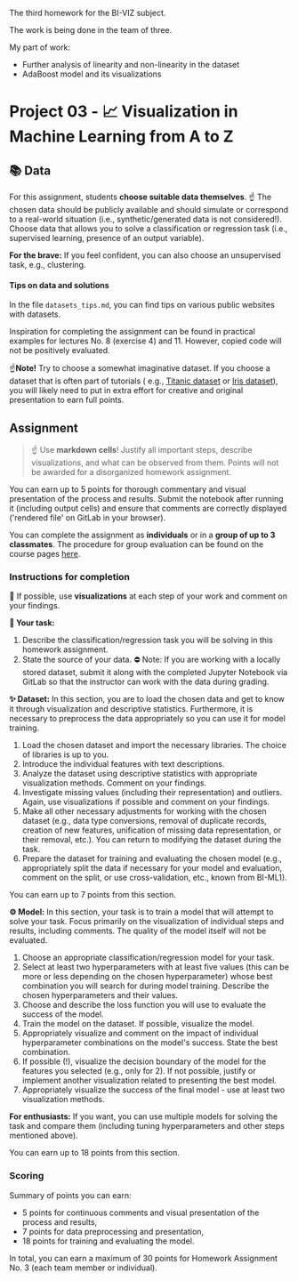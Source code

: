 The third homework for the BI-VIZ subject.

The work is being done in the team of three.

My part of work:

- Further analysis of linearity and non-linearity in the dataset
- AdaBoost model and its visualizations

# Project 03 - 📈 Visualization in Machine Learning from A to Z

## 📚 Data

For this assignment, students **choose suitable data themselves**. ☝️ The chosen data should be publicly available and
should simulate or correspond to a real-world situation (i.e., synthetic/generated data is not considered!). Choose data
that allows you to solve a classification or regression task (i.e., supervised learning, presence of an output
variable).

**For the brave:** If you feel confident, you can also choose an unsupervised task, e.g., clustering.

#### Tips on data and solutions

In the file `datasets_tips.md`, you can find tips on various public websites with datasets.

Inspiration for completing the assignment can be found in practical examples for lectures No. 8 (exercise 4) and 11.
However, copied code will not be positively evaluated.

☝️**Note!** Try to choose a somewhat imaginative dataset. If you choose a dataset that is often part of tutorials (
e.g., [Titanic dataset](https://www.tensorflow.org/datasets/catalog/titanic)
or [Iris dataset](https://scikit-learn.org/stable/modules/generated/sklearn.datasets.load_iris.html#sklearn.datasets.load_iris)),
you will likely need to put in extra effort for creative and original presentation to earn full points.

## Assignment

> ☝️ Use **markdown cells**! Justify all important steps, describe visualizations, and what can be observed from them.
> Points will not be awarded for a disorganized homework assignment.

You can earn up to 5 points for thorough commentary and visual presentation of the process and results. Submit the
notebook after running it (including output cells) and ensure that comments are correctly displayed ('rendered file' on
GitLab in your browser).

You can complete the assignment as **individuals** or in a **group of up to 3 classmates**. The procedure for group
evaluation can be found on the course
pages [here](https://courses.fit.cvut.cz/BI-VIZ/homeworks/index.html#_podrobnosti-k-hodnocen%C3%AD-třet%C3%ADho-úkolu).

### Instructions for completion

🙏 If possible, use **visualizations** at each step of your work and comment on your findings.

**📖 Your task:**

1. Describe the classification/regression task you will be solving in this homework assignment.
2. State the source of your data. ⛔️ Note: If you are working with a locally stored dataset, submit it along with the
   completed Jupyter Notebook via GitLab so that the instructor can work with the data during grading.

**✨ Dataset:**
In this section, you are to load the chosen data and get to know it through visualization and descriptive statistics.
Furthermore, it is necessary to preprocess the data appropriately so you can use it for model training.

1. Load the chosen dataset and import the necessary libraries. The choice of libraries is up to you.
2. Introduce the individual features with text descriptions.
3. Analyze the dataset using descriptive statistics with appropriate visualization methods. Comment on your findings.
4. Investigate missing values (including their representation) and outliers. Again, use visualizations if possible and
   comment on your findings.
5. Make all other necessary adjustments for working with the chosen dataset (e.g., data type conversions, removal of
   duplicate records, creation of new features, unification of missing data representation, or their removal, etc.). You
   can return to modifying the dataset during the task.
6. Prepare the dataset for training and evaluating the chosen model (e.g., appropriately split the data if necessary for
   your model and evaluation, comment on the split, or use cross-validation, etc., known from BI-ML1).

You can earn up to 7 points from this section.

**⚙️ Model:**
In this section, your task is to train a model that will attempt to solve your task. Focus primarily on the
visualization of individual steps and results, including comments. The quality of the model itself will not be
evaluated.

1. Choose an appropriate classification/regression model for your task.
2. Select at least two hyperparameters with at least five values (this can be more or less depending on the chosen
   hyperparameter) whose best combination you will search for during model training. Describe the chosen hyperparameters
   and their values.
3. Choose and describe the loss function you will use to evaluate the success of the model.
4. Train the model on the dataset. If possible, visualize the model.
5. Appropriately visualize and comment on the impact of individual hyperparameter combinations on the model's success.
   State the best combination.
6. If possible (!), visualize the decision boundary of the model for the features you selected (e.g., only for 2). If
   not possible, justify or implement another visualization related to presenting the best model.
7. Appropriately visualize the success of the final model - use at least two visualization methods.

**For enthusiasts:** If you want, you can use multiple models for solving the task and compare them (including tuning
hyperparameters and other steps mentioned above).

You can earn up to 18 points from this section.

### Scoring

Summary of points you can earn:

- 5 points for continuous comments and visual presentation of the process and results,
- 7 points for data preprocessing and presentation,
- 18 points for training and evaluating the model.

In total, you can earn a maximum of 30 points for Homework Assignment No. 3 (each team member or individual).

